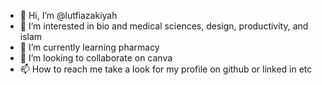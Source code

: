 - 👋 Hi, I’m @lutfiazakiyah
- 👀 I’m interested in bio and medical sciences, design, productivity, and islam
- 🌱 I’m currently learning pharmacy
- 💞️ I’m looking to collaborate on canva
- 📫 How to reach me take a look for my profile on github or linked in etc

<!---
lutfiazakiyah/lutfiazakiyah is a ✨ special ✨ repository because its `README.md` (this file) appears on your GitHub profile.
You can click the Preview link to take a look at your changes.
--->
